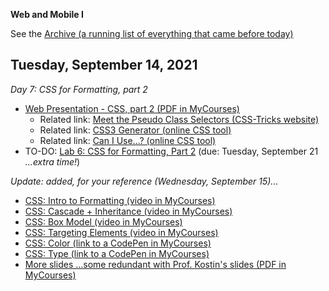 **Web and Mobile I**

See the [Archive (a running list of everything that came before today)](schedule.md)

## Tuesday, September 14, 2021

*Day 7: CSS for Formatting, part 2*

- [Web Presentation - CSS, part 2 (PDF in MyCourses)](https://mycourses.rit.edu/d2l/le/content/936882/viewContent/7670908/View)
  - Related link: [Meet the Pseudo Class Selectors (CSS-Tricks website)](https://css-tricks.com/pseudo-class-selectors/)
  - Related link: [CSS3 Generator (online CSS tool)](https://css3generator.com/)
  - Related link: [Can I Use...? (online CSS tool)](https://caniuse.com/)
- TO-DO: [Lab 6: CSS for Formatting, Part 2](lab06-css-for-formatting2/instructions.md) (due: Tuesday, September 21 *...extra time!*)

*Update: added, for your reference (Wednesday, September 15)...*

- [CSS: Intro to Formatting (video in MyCourses)](https://mycourses.rit.edu/d2l/le/content/936882/viewContent/7600408/View)
- [CSS: Cascade + Inheritance (video in MyCourses)](https://mycourses.rit.edu/d2l/le/content/936882/viewContent/7600412/View)
- [CSS: Box Model (video in MyCourses)](https://mycourses.rit.edu/d2l/le/content/936882/viewContent/7600409/View)
- [CSS: Targeting Elements (video in MyCourses)](https://mycourses.rit.edu/d2l/le/content/936882/viewContent/7600424/View)
- [CSS: Color (link to a CodePen in MyCourses)](https://mycourses.rit.edu/d2l/le/content/936882/viewContent/7600410/View)
- [CSS: Type (link to a CodePen in MyCourses)](https://mycourses.rit.edu/d2l/le/content/936882/viewContent/7600410/View)
- [More slides ...some redundant with Prof. Kostin's slides (PDF in MyCourses)](https://mycourses.rit.edu/d2l/le/content/936882/viewContent/7600396/View)



